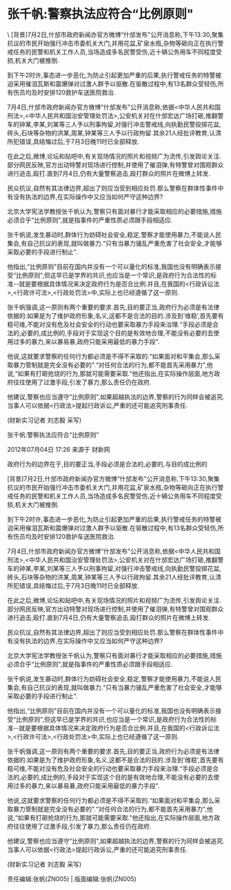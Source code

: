 # 张千帆:警察执法应符合“比例原则"  





\ 
[背景]7月2日,什邡市政府新闻办官方微博“什邡发布"公开消息称,下午13:30,聚集抗议的市民开始强行冲击市委机关大门,并用花盆,矿泉水瓶,杂物等砸向正在执行警戒任务的民警和机关工作人员,当场造成多名民警受伤,近十辆公务用车不同程度受损,机关大门被推倒.

到下午2时许,事态进一步恶化,为防止引起更加严重的后果,执行警戒任务的特警被迫采用催泪瓦斯和震爆弹对过激人群予以驱散.在驱散过程中,有13名群众受轻伤,所有伤员均及时安排120救护车送医院救治.

7月4日,什邡市政府新闻办官方微博“什邡发布"公开消息称,依据<中华人民共和国刑法>,<中华人民共和国治安管理处罚法>,公安机关对在什邡宏达广场打砸,推翻警车的钟某,李某,刘某等三人予以刑事拘留,对强行冲击警戒线,向执勤民警投掷花盆,砖头,石块等杂物的洪某,周某,钟某等三人予以行政拘留.其余21人经批评教育,认清所犯错误,具结悔过后,于7月3日晚11时已全部释放.

在此之后,微博,论坛和贴吧中,有关现场情况的照片和视频广为流传,引发舆论关注.部分网民反映,官方出动特警对现场进行控制,并使用了催泪弹,有特警曾对围观群众进行追击,殴打.直到7月4日,仍有大量警察追击,殴打群众的照片在微博上转发.

民众抗议,自然有其法律边界,超出了则应当受到相应处罚.那么警察在群体性事件中有没有执法的边界,在实际操作中又应当如何严守这种边界?

北京大学宪法学教授张千帆认为,警察只有面对暴行才能采取相应的必要措施,措施必须合乎“比例原则",就是指事件的严重性质必须跟手段相适应.

张千帆说,发生暴动时,群体行为妨碍社会安全,稳定,警察才能使用暴力,不能说人民集会,有自己抗议的表现,就叫做暴力.“只有当暴力骚乱严重危害了社会安全,才能够采取必要的手段进行制止".

他指出,“比例原则"目前在国内并没有一个可以量化的标准,我国也没有明确表示接受“比例原则",但这早已是学界的共识,也应当是一个常识,是政府行为合法性的标准--就是要根据具体情况来决定政府行为是否合比例.并且,在我国的<行政诉讼法>,<行政许可法>,<行政处罚法>中,实际上也已经遵循了这一原则.

张千帆强调,这一原则有两个重要的要求.首先,目的要正当,政府行为必须是有法律依据的.如果是为了维护政府形象,名义,这都不是合法的目的.涉及到'维稳’,首先要有稳可维,不能对没有危及社会安全的行动也要采取暴力手段来治理.“手段必须是合法的,必要的,成比例的,手段对于实现这个目的是有效地合理,不能没有必要的去使用过多的暴力,来以暴易暴,政府只能采用最低的暴力手段".

他说,这就要求警察的任何行为都必须是不得不采取的.“如果面对和平集会,那么采取暴力管制就是完全没有必要的".“对任何合法的行为,都不能首先采用暴力",他说,“如果有打砸抢烧的行为,那就可能需要采取."他还指出,在实际操作层面,地方政府往往使用了过激手段,引发了暴力,那么责任仍在政府.

他建议,警察也应当遵守“比例原则",如果超越执法的边界,警察的行为同样会被追究.当事人可以依据<行政法>提起行政诉讼,严重的还可能追究刑事责任.

(财新实习记者 刘志毅 采写)


张千帆:警察执法应符合“比例原则"

2012年07月04日 17:26 来源于 财新网

政府行为的边界在于,目的要正当,手段必须是合法的,必要的,与目的成比例的

[背景]7月2日,什邡市政府新闻办官方微博“什邡发布"公开消息称,下午13:30,聚集抗议的市民开始强行冲击市委机关大门,并用花盆,矿泉水瓶,杂物等砸向正在执行警戒任务的民警和机关工作人员,当场造成多名民警受伤,近十辆公务用车不同程度受损,机关大门被推倒.

到下午2时许,事态进一步恶化,为防止引起更加严重的后果,执行警戒任务的特警被迫采用催泪瓦斯和震爆弹对过激人群予以驱散.在驱散过程中,有13名群众受轻伤,所有伤员均及时安排120救护车送医院救治.

7月4日,什邡市政府新闻办官方微博“什邡发布"公开消息称,依据<中华人民共和国刑法>,<中华人民共和国治安管理处罚法>,公安机关对在什邡宏达广场打砸,推翻警车的钟某,李某,刘某等三人予以刑事拘留,对强行冲击警戒线,向执勤民警投掷花盆,砖头,石块等杂物的洪某,周某,钟某等三人予以行政拘留.其余21人经批评教育,认清所犯错误,具结悔过后,于7月3日晚11时已全部释放.

在此之后,微博,论坛和贴吧中,有关现场情况的照片和视频广为流传,引发舆论关注.部分网民反映,官方出动特警对现场进行控制,并使用了催泪弹,有特警曾对围观群众进行追击,殴打.直到7月4日,仍有大量警察追击,殴打群众的照片在微博上转发.

民众抗议,自然有其法律边界,超出了则应当受到相应处罚.那么警察在群体性事件中有没有执法的边界,在实际操作中又应当如何严守这种边界?

北京大学宪法学教授张千帆认为,警察只有面对暴行才能采取相应的必要措施,措施必须合乎“比例原则",就是指事件的严重性质必须跟手段相适应.

张千帆说,发生暴动时,群体行为妨碍社会安全,稳定,警察才能使用暴力,不能说人民集会,有自己抗议的表现,就叫做暴力.“只有当暴力骚乱严重危害了社会安全,才能够采取必要的手段进行制止".

他指出,“比例原则"目前在国内并没有一个可以量化的标准,我国也没有明确表示接受“比例原则",但这早已是学界的共识,也应当是一个常识,是政府行为合法性的标准--就是要根据具体情况来决定政府行为是否合比例.并且,在我国的<行政诉讼法>,<行政许可法>,<行政处罚法>中,实际上也已经遵循了这一原则.

张千帆强调,这一原则有两个重要的要求.首先,目的要正当,政府行为必须是有法律依据的.如果是为了维护政府形象,名义,这都不是合法的目的.涉及到'维稳’,首先要有稳可维,不能对没有危及社会安全的行动也要采取暴力手段来治理.“手段必须是合法的,必要的,成比例的,手段对于实现这个目的是有效地合理,不能没有必要的去使用过多的暴力,来以暴易暴,政府只能采用最低的暴力手段".

他说,这就要求警察的任何行为都必须是不得不采取的.“如果面对和平集会,那么采取暴力管制就是完全没有必要的".“对任何合法的行为,都不能首先采用暴力",他说,“如果有打砸抢烧的行为,那就可能需要采取."他还指出,在实际操作层面,地方政府往往使用了过激手段,引发了暴力,那么责任仍在政府.

他建议,警察也应当遵守“比例原则",如果超越执法的边界,警察的行为同样会被追究.当事人可以依据<行政法>提起行政诉讼,严重的还可能追究刑事责任.

(财新实习记者 刘志毅 采写)



责任编辑:张帆(ZN005) | 版面编辑:张帆(ZN005)